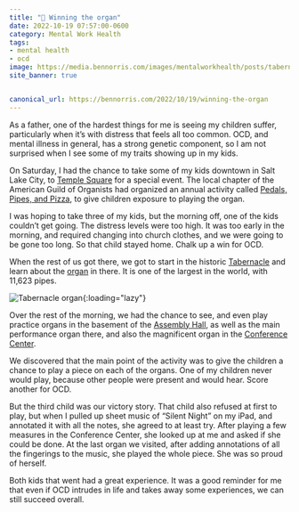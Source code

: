 ```yaml
---
title: "🧠 Winning the organ"
date: 2022-10-19 07:57:00-0600
category: Mental Work Health
tags:
- mental health
- ocd
image: https://media.bennorris.com/images/mentalworkhealth/posts/tabernacle-organ.jpeg
site_banner: true


canonical_url: https://bennorris.com/2022/10/19/winning-the-organ
---
```


As a father, one of the hardest things for me is seeing my children suffer, particularly when it’s with distress that feels all too common. OCD, and mental illness in general, has a strong genetic component, so I am not surprised when I see some of my traits showing up in my kids.

On Saturday, I had the chance to take some of my kids downtown in Salt Lake City, to [Temple Square](https://en.wikipedia.org/wiki/Temple_Square) for a special event. The local chapter of the American Guild of Organists had organized an annual activity called [Pedals, Pipes, and Pizza](https://slcago.org/event/pedals-pipes-and-pizza-2022/), to give children exposure to playing the organ.

I was hoping to take three of my kids, but the morning off, one of the kids couldn’t get going. The distress levels were too high. It was too early in the morning, and required changing into church clothes, and we were going to be gone too long. So that child stayed home. Chalk up a win for OCD.

When the rest of us got there, we got to start in the historic [Tabernacle](https://en.wikipedia.org/wiki/Salt_Lake_Tabernacle) and learn about the [organ](https://en.wikipedia.org/wiki/Salt_Lake_Tabernacle_organ) in there. It is one of the largest in the world, with 11,623 pipes.

![Tabernacle organ](https://media.bennorris.com/images/mentalworkhealth/posts/tabernacle-organ.jpeg){:loading="lazy"}

Over the rest of the morning, we had the chance to see, and even play practice organs in the basement of the [Assembly Hall](https://en.wikipedia.org/wiki/Salt_Lake_Assembly_Hall), as well as the main performance organ there, and also the magnificent organ in the [Conference Center](https://en.wikipedia.org/wiki/LDS_Conference_Center).

We discovered that the main point of the activity was to give the children a chance to play a piece on each of the organs. One of my children never would play, because other people were present and would hear. Score another for OCD.

But the third child was our victory story. That child also refused at first to play, but when I pulled up sheet music of “Silent Night” on my iPad, and annotated it with all the notes, she agreed to at least try. After playing a few measures in the Conference Center, she looked up at me and asked if she could be done. At the last organ we visited, after adding annotations of all the fingerings to the music, she played the whole piece. She was so proud of herself.

Both kids that went had a great experience. It was a good reminder for me that even if OCD intrudes in life and takes away some experiences, we can still succeed overall.





